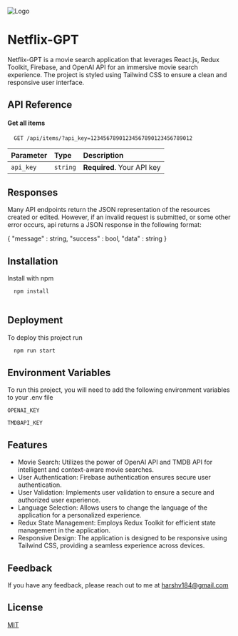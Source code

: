 ![Logo](https://cdn.cookielaw.org/logos/dd6b162f-1a32-456a-9cfe-897231c7763c/4345ea78-053c-46d2-b11e-09adaef973dc/Netflix_Logo_PMS.png)


# Netflix-GPT

Netflix-GPT is a movie search application that leverages React.js, Redux Toolkit, Firebase, and OpenAI API for an immersive movie search experience. The project is styled using Tailwind CSS to ensure a clean and responsive user interface.

## API Reference

#### Get all items

```http
  GET /api/items/?api_key=12345678901234567890123456789012
```

| Parameter | Type     | Description                |
| :-------- | :------- | :------------------------- |
| `api_key` | `string` | **Required**. Your API key |

## Responses

Many API endpoints return the JSON representation of the resources created or edited. However, if an invalid request is submitted, or some other error occurs, api returns a JSON response in the following format:

{
  "message" : string,
  "success" : bool,
  "data"    : string
}




## Installation

Install with npm

```bash
  npm install 
  
```
    
## Deployment

To deploy this project run

```bash
  npm run start
```


## Environment Variables

To run this project, you will need to add the following environment variables to your .env file

`OPENAI_KEY`

`TMDBAPI_KEY`


## Features

- Movie Search: Utilizes the power of OpenAI API and TMDB API for intelligent and context-aware movie searches.
- User Authentication: Firebase authentication ensures secure user authentication.
- User Validation: Implements user validation to ensure a secure and authorized user experience.
- Language Selection: Allows users to change the language of the application for a personalized experience.
- Redux State Management: Employs Redux Toolkit for efficient state management in the application.
- Responsive Design: The application is designed to be responsive using Tailwind CSS, providing a seamless experience across devices.


## Feedback

If you have any feedback, please reach out to me at 
harshv184@gmail.com

## License

[MIT](https://choosealicense.com/licenses/mit/)

